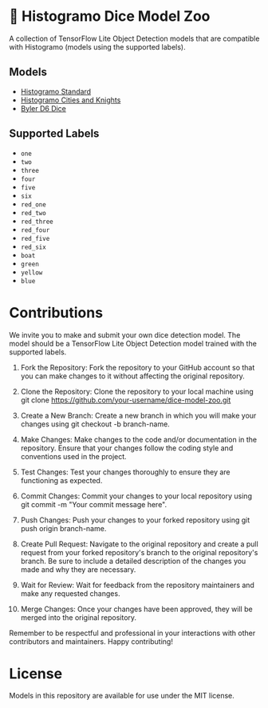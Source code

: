 # 🎲 Histogramo Dice Model Zoo

A collection of TensorFlow Lite Object Detection models that are compatible with Histogramo (models using the supported labels).

## Models

- [Histogramo Standard](https://github.com/histogramo/dice-model-zoo)
- [Histogramo Cities and Knights](https://github.com/histogramo/dice-model-zoo)
- [Byler D6 Dice](https://github.com/histogramo/dice-model-zoo)

## Supported Labels

- `one`
- `two`
- `three`
- `four`
- `five`
- `six`
- `red_one`
- `red_two`
- `red_three`
- `red_four`
- `red_five`
- `red_six`
- `boat`
- `green`
- `yellow`
- `blue`

# Contributions

We invite you to make and submit your own dice detection model. The model should be a TensorFlow Lite Object Detection model trained with the supported labels.

1. Fork the Repository: Fork the repository to your GitHub account so that you can make changes to it without affecting the original repository.

1. Clone the Repository: Clone the repository to your local machine using git clone https://github.com/your-username/dice-model-zoo.git

1. Create a New Branch: Create a new branch in which you will make your changes using git checkout -b branch-name.

1. Make Changes: Make changes to the code and/or documentation in the repository. Ensure that your changes follow the coding style and conventions used in the project.

1. Test Changes: Test your changes thoroughly to ensure they are functioning as expected.

1. Commit Changes: Commit your changes to your local repository using git commit -m "Your commit message here".

1. Push Changes: Push your changes to your forked repository using git push origin branch-name.

1. Create Pull Request: Navigate to the original repository and create a pull request from your forked repository's branch to the original repository's branch. Be sure to include a detailed description of the changes you made and why they are necessary.

1. Wait for Review: Wait for feedback from the repository maintainers and make any requested changes.

1. Merge Changes: Once your changes have been approved, they will be merged into the original repository.

Remember to be respectful and professional in your interactions with other contributors and maintainers. Happy contributing!

# License

Models in this repository are available for use under the MIT license.
